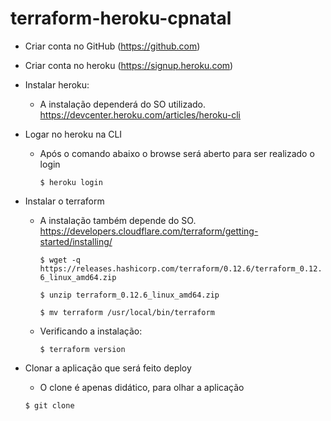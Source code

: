 # terraform-heroku-cpnatal

* Criar conta no GitHub (https://github.com)

* Criar conta no heroku (https://signup.heroku.com)

* Instalar heroku:
    * A instalação dependerá do SO utilizado. https://devcenter.heroku.com/articles/heroku-cli
    
* Logar no heroku na CLI
    * Após o comando abaixo o browse será aberto para ser realizado o login
       
       `$ heroku login`
      
* Instalar o terraform
    * A instalação também depende do SO. https://developers.cloudflare.com/terraform/getting-started/installing/
    
        `$ wget -q https://releases.hashicorp.com/terraform/0.12.6/terraform_0.12.6_linux_amd64.zip`
        
        `$ unzip terraform_0.12.6_linux_amd64.zip` 
        
        `$ mv terraform /usr/local/bin/terraform`
    * Verificando a instalação:
        
        `$ terraform version`
        
* Clonar a aplicação que será feito deploy
    * O clone é apenas didático, para olhar a aplicação
    
    `$ git clone `           
      
     
 
